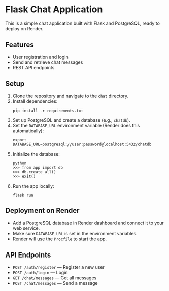 # Flask Chat Application

This is a simple chat application built with Flask and PostgreSQL, ready to deploy on Render.

## Features
- User registration and login
- Send and retrieve chat messages
- REST API endpoints

## Setup

1. Clone the repository and navigate to the `chat` directory.
2. Install dependencies:
   ```
   pip install -r requirements.txt
   ```
3. Set up PostgreSQL and create a database (e.g., `chatdb`).
4. Set the `DATABASE_URL` environment variable (Render does this automatically):
   ```
   export DATABASE_URL=postgresql://user:password@localhost:5432/chatdb
   ```
5. Initialize the database:
   ```
   python
   >>> from app import db
   >>> db.create_all()
   >>> exit()
   ```
6. Run the app locally:
   ```
   flask run
   ```

## Deployment on Render
- Add a PostgreSQL database in Render dashboard and connect it to your web service.
- Make sure `DATABASE_URL` is set in the environment variables.
- Render will use the `Procfile` to start the app.

## API Endpoints
- `POST /auth/register` — Register a new user
- `POST /auth/login` — Login
- `GET /chat/messages` — Get all messages
- `POST /chat/messages` — Send a message 